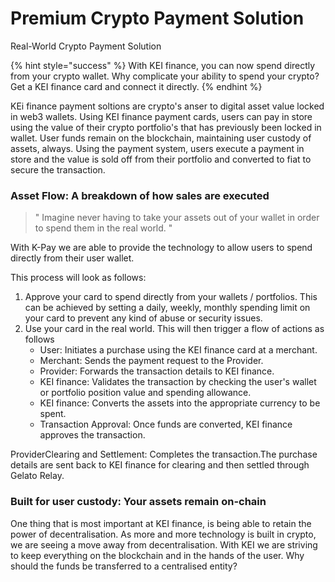 # Premium Crypto Payment Solution

Real-World Crypto Payment Solution

{% hint style="success" %}
With KEI finance, you can now spend directly from your crypto wallet. Why complicate your ability to spend your crypto? Get a KEI finance card and connect it directly.
{% endhint %}

KEi finance payment soltions are crypto's anser to digital asset value locked in web3 wallets. Using KEI finance payment cards, users can pay in store using the value of their crypto portfolio's that has previously been locked in wallet. User funds remain on the blockchain, maintaining user custody of assets, always. Using the payment system, users execute a payment in store and the value is sold off from their portfolio and converted to fiat to secure the transaction.&#x20;

### Asset Flow: A breakdown of how sales are executed&#x20;

> " Imagine never having to take your assets out of your wallet in order to spend them in the real world. "

With K-Pay we are able to provide the technology to allow users to spend directly from their user wallet.

This process will look as follows:

1. Approve your card to spend directly from your wallets / portfolios. This can be achieved by setting a daily, weekly, monthly spending limit on your card to prevent any kind of abuse or security issues.&#x20;
2. Use your card in the real world. This will then trigger a flow of actions as follows
   * User: Initiates a purchase using the KEI finance card at a merchant.
   * Merchant: Sends the payment request to the Provider.
   * Provider: Forwards the transaction details to KEI finance.
   * KEI finance: Validates the transaction by checking the user's wallet or portfolio position value and spending allowance.
   * KEI finance: Converts the assets into the appropriate currency to be spent.
   * Transaction Approval: Once funds are converted, KEI finance approves the transaction.

ProviderClearing and Settlement: Completes the transaction.The purchase details are sent back to KEI finance for clearing and then settled through Gelato Relay.

### Built for user custody: Your assets remain on-chain

One thing that is most important at KEI finance, is being able to retain the power of decentralisation. As more and more technology is built in crypto, we are seeing a move away from decentralisation. With KEI we are striving to keep everything on the blockchain and in the hands of the user. Why should the funds be transferred to a centralised entity?&#x20;
